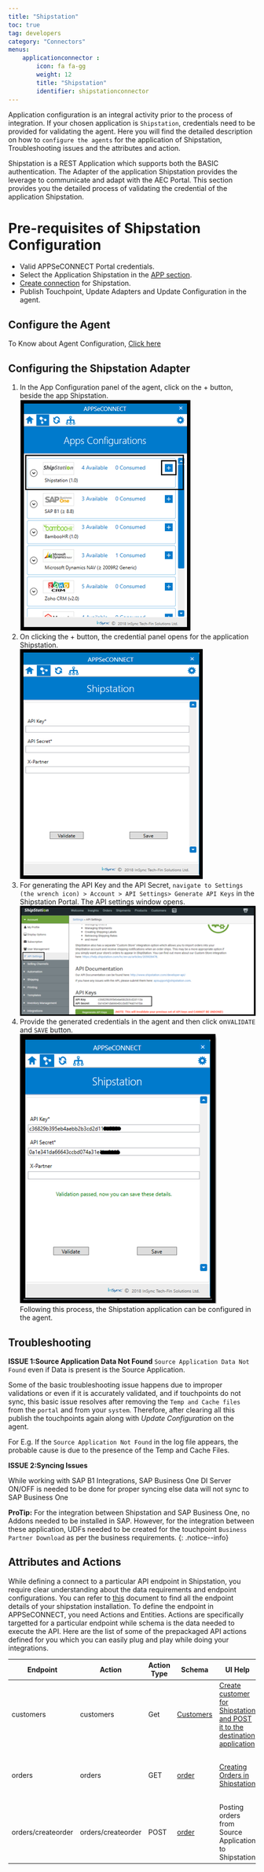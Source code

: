 ```yaml
---
title: "Shipstation"
toc: true
tag: developers
category: "Connectors"
menus: 
    applicationconnector : 
        icon: fa fa-gg
        weight: 12 
        title: "Shipstation"
        identifier: shipstationconnector
---
```


Application configuration is an integral activity prior to the process of integration. If your chosen application is `Shipstation`, 
credentials need to be provided for validating the agent. Here you will find the detailed description on how to `configure the agents`
for the application of Shipstation, Troubleshooting issues and the attributes and action.

Shipstation is a REST Application which supports both the BASIC authentication. The Adapter of the application Shipstation provides 
the leverage to communicate and adapt with the AEC Portal. This section provides you the detailed process of validating the 
credential of the application Shipstation.


# Pre-requisites of Shipstation Configuration 

* Valid APPSeCONNECT Portal credentials.
* Select the Application Shipstation in the [APP section](/getting%20started/configurations/#process-of-choosing-app).
* [Create connection](/getting%20started/configurations-for-integration/#configuring-connector-while-creating-connection) for Shipstation.
* Publish Touchpoint, Update Adapters and Update Configuration in the agent.


## Configure the Agent

To Know about Agent Configuration, [Click here](/deployment/Deployment-Configuration/)

## Configuring the Shipstation Adapter

1. In the App Configuration panel of the agent, click on the + button, beside the app Shipstation.      
![shipstation1](/staticfiles/connectors/media/application-connector/shipstation1.png)    
2. On clicking the + button, the credential panel opens for the application Shipstation.       
![shipstation2](/staticfiles/connectors/media/application-connector/shipstation2.png)    
3. For generating the API Key and the API Secret, `navigate to Settings (the wrench icon) > Account > API Settings> Generate API Keys` in the Shipstation Portal. 
   The API settings window opens.        
![shipstation3](/staticfiles/connectors/media/application-connector/shipstation3.png)    
4. Provide the generated credentials in the agent and then click on`VALIDATE` and `SAVE` button.      
![shipstation4](/staticfiles/connectors/media/application-connector/shipstation4.png)     
Following this process, the Shipstation application can be configured in the agent.  
 
## Troubleshooting

**ISSUE 1:Source Application Data Not Found**
`Source Application Data Not Found` even if Data is present is the Source Application.

Some of the basic troubleshooting issue happens due to improper validations or even if it is accurately validated, and if touchpoints do not sync, 
this basic issue resolves after removing the `Temp and Cache files` from the `portal` and from your `system`. Therefore, after clearing all this publish the 
touchpoints again along with *Update Configuration* on the agent.

For E.g. If the `Source Application Not Found` in the log file appears, the probable cause is due to the presence of the Temp and Cache Files.

**ISSUE 2:Syncing Issues** 

While working with SAP B1 Integrations, SAP Business One DI Server ON/OFF is needed to be done for proper syncing else data 
will not sync to SAP Business One

**ProTip:** For the integration between Shipstation and SAP Business One, no Addons needed to be installed in SAP. 
However, for the integration between these application, UDFs needed to be created for the touchpoint `Business Partner Download`
as per the business requirements.
{: .notice--info}


## Attributes and Actions

While defining a connect to a particular API endpoint in Shipstation, you require clear understanding about the data requirements and endpoint configurations. 
You can refer to [this](https://help.shipstation.com/hc/en-us/articles/360026140851) document to find all the endpoint details of your shipstation installation. 
To define the endpoint in APPSeCONNECT, you need Actions and Entities. Actions are specifically targetted for a particular endpoint while schema is the 
data needed to execute the API. Here are the list of some of the prepackaged API actions defined for you which you can easily plug and play while doing your 
integrations. 

|Endpoint|Action|Action Type|Schema|UI Help|API Help|
|---|---|---|---|------|-----|
|customers|customers|Get|[Customers](https://portal.appseconnect.com/AppEntityAction?AppVersionId=3b9d58ed-0e56-4345-b5a8-19d777129fde&entityId=1b394e4d-7b0d-413f-848a-91134cbcd9eb&entityActionId=27b61581-2247-4f14-81f3-0c371a9e2a19&orgId=d21688a4-8967-48de-ae82-31dda565ec51&IsFromPopup=False)|[Create customer for Shipstation and POST it to the destination application](https://help.shipstation.com/hc/en-us/articles/360028316811-V3-Add-Customer-Records)|[API for fetching Customers](https://www.shipstation.com/developer-api/#/reference/customers/customer/get-customer)|
|orders|orders|GET|[order](https://portal.appseconnect.com/AppEntityAction?AppVersionId=3b9d58ed-0e56-4345-b5a8-19d777129fde&entityId=fb055b9b-b9c6-441f-be5c-aea5ad1f6c14&entityActionId=8ca18d48-8fe6-4d7b-a7d7-44e40c9f74b7&orgId=d21688a4-8967-48de-ae82-31dda565ec51&IsFromPopup=False)|[Creating Orders in Shipstation](https://help.shipstation.com/hc/en-us/articles/360026484231#UUID-43abc83f-f0ee-29b4-41be-e371d8196d4e)|[API Path for fetching Orders from Shipstation](https://www.shipstation.com/developer-api/#/reference/orders/getdelete-order/get-order)|
|orders/createorder|orders/createorder|POST|[order](https://portal.appseconnect.com/AppEntityAction?AppVersionId=3b9d58ed-0e56-4345-b5a8-19d777129fde&entityId=fb055b9b-b9c6-441f-be5c-aea5ad1f6c14&entityActionId=a62f2ccd-cb98-4790-8c01-46439c3395ec&orgId=d21688a4-8967-48de-ae82-31dda565ec51&IsFromPopup=False)|Posting orders from Source Application to Shipstation|[API for Posting Orders to Shipstation](https://www.shipstation.com/developer-api/#/reference/orders/createupdate-order)|


